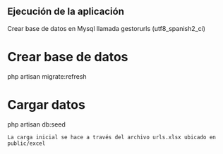 ## Ejecución de la aplicación
Crear base de datos en Mysql llamada gestorurls (utf8_spanish2_ci)

# Crear base de datos
php artisan migrate:refresh

# Cargar datos
php artisan db:seed

    La carga inicial se hace a través del archivo urls.xlsx ubicado en public/excel